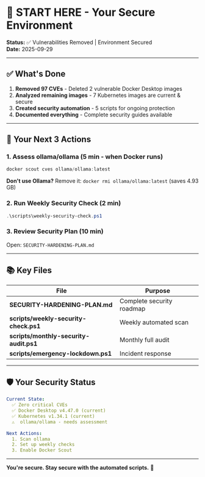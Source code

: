 # 🎯 START HERE - Your Secure Environment

**Status:** ✅ Vulnerabilities Removed | Environment Secured  
**Date:** 2025-09-29

---

## ✅ What's Done

1. **Removed 97 CVEs** - Deleted 2 vulnerable Docker Desktop images
2. **Analyzed remaining images** - 7 Kubernetes images are current & secure
3. **Created security automation** - 5 scripts for ongoing protection
4. **Documented everything** - Complete security guides available

---

## 🚀 Your Next 3 Actions

### 1. Assess ollama/ollama (5 min - when Docker runs)

```powershell
docker scout cves ollama/ollama:latest
```

**Don't use Ollama?** Remove it: `docker rmi ollama/ollama:latest` (saves 4.93 GB)

### 2. Run Weekly Security Check (2 min)

```powershell
.\scripts\weekly-security-check.ps1
```

### 3. Review Security Plan (10 min)

Open: `SECURITY-HARDENING-PLAN.md`

---

## 📚 Key Files

| File | Purpose |
|------|---------|
| **SECURITY-HARDENING-PLAN.md** | Complete security roadmap |
| **scripts/weekly-security-check.ps1** | Weekly automated scan |
| **scripts/monthly-security-audit.ps1** | Monthly full audit |
| **scripts/emergency-lockdown.ps1** | Incident response |

---

## 🛡️ Your Security Status

```yaml
Current State:
  ✅ Zero critical CVEs
  ✅ Docker Desktop v4.47.0 (current)
  ✅ Kubernetes v1.34.1 (current)
  ⚠️  ollama/ollama - needs assessment
  
Next Actions:
  1. Scan ollama
  2. Set up weekly checks
  3. Enable Docker Scout
```

---

**You're secure. Stay secure with the automated scripts.** 🎉
